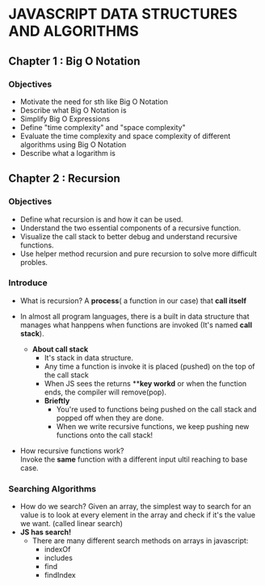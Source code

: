 # JAVASCRIPT DATA STRUCTURES AND ALGORITHMS
## Chapter 1 : Big O Notation
### Objectives
- Motivate the need for sth like Big O Notation
- Describe what Big O Notation is 
- Simplify Big O Expressions
- Define "time complexity" and "space complexity"
- Evaluate the time complexity and space complexity of different algorithms using Big O Notation
- Describe what a logarithm is

## Chapter 2 : Recursion 
### Objectives 
- Define what recursion is and how it can be used.
- Understand the two essential components of a recursive function.
- Visualize the call stack to better debug and understand recursive functions.
- Use helper method recursion and pure recursion to solve more difficult probles.

### Introduce 
- What is recursion? A **process**( a function in our case) that **call itself**
- In almost all program languages, there is a built in data structure that manages what hanppens when functions are invoked (It's named **call stack**).
  * **About call stack** 
    - It's stack in data structure.
    - Any time a function is invoke it is placed (pushed) on the top of the call stack
    - When JS sees the returns ****key workd** or when the function ends, the compiler will remove(pop).
    * **Brieftly**
      - You're used to functions being pushed on the call stack and popped off when they are done.
      - When we write recursive functions, we keep pushing new functions onto the call stack!

- How recursive functions work?\
Invoke the **same** function with a different input ultil reaching to base case.

### Searching Algorithms
- How do we search? Given an array, the simplest way to search for an value is to look at every element in the array and check if it's the value we want. (called linear search)
- **JS has search!**
  - There are many different search methods on arrays in javascript: 
    * indexOf
    * includes
    * find
    * findIndex
    
